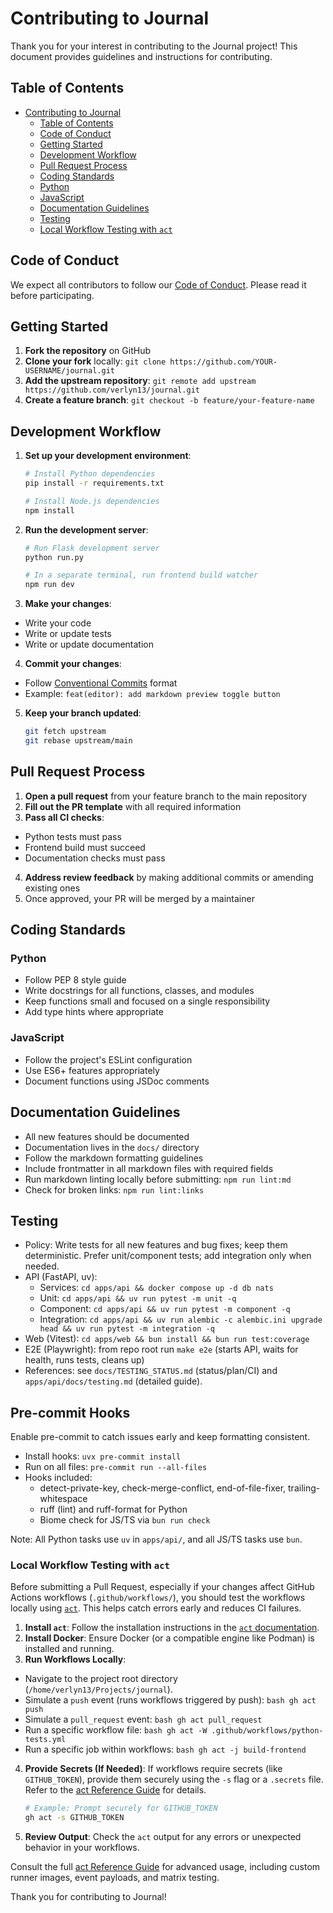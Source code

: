 # Contributing to Journal

Thank you for your interest in contributing to the Journal project! This document provides guidelines and instructions for contributing.

## Table of Contents

- [Contributing to Journal](#contributing-to-journal)
  - [Table of Contents](#table-of-contents)
  - [Code of Conduct](#code-of-conduct)
  - [Getting Started](#getting-started)
  - [Development Workflow](#development-workflow)
  - [Pull Request Process](#pull-request-process)
  - [Coding Standards](#coding-standards)
  - [Python](#python)
  - [JavaScript](#javascript)
  - [Documentation Guidelines](#documentation-guidelines)
  - [Testing](#testing)
  - [Local Workflow Testing with `act`](#local-workflow-testing-with-act)

## Code of Conduct

We expect all contributors to follow our [Code of Conduct](CODE_OF_CONDUCT.md). Please read it before participating.

## Getting Started

1. **Fork the repository** on GitHub
2. **Clone your fork** locally: `git clone https://github.com/YOUR-USERNAME/journal.git`
3. **Add the upstream repository**: `git remote add upstream https://github.com/verlyn13/journal.git`
4. **Create a feature branch**: `git checkout -b feature/your-feature-name`

## Development Workflow

1. **Set up your development environment**:
   ```bash
   # Install Python dependencies
   pip install -r requirements.txt

   # Install Node.js dependencies
   npm install
   ```

2. **Run the development server**:
   ```bash
   # Run Flask development server
   python run.py

   # In a separate terminal, run frontend build watcher
   npm run dev
   ```

3. **Make your changes**:

- Write your code
- Write or update tests
- Write or update documentation

4. **Commit your changes**:

- Follow [Conventional Commits](https://www.conventionalcommits.org/) format
- Example: `feat(editor): add markdown preview toggle button`

5. **Keep your branch updated**:
   ```bash
   git fetch upstream
   git rebase upstream/main
   ```

## Pull Request Process

1. **Open a pull request** from your feature branch to the main repository
2. **Fill out the PR template** with all required information
3. **Pass all CI checks**:

- Python tests must pass
- Frontend build must succeed
- Documentation checks must pass

4. **Address review feedback** by making additional commits or amending existing ones
5. Once approved, your PR will be merged by a maintainer

## Coding Standards

### Python

- Follow PEP 8 style guide
- Write docstrings for all functions, classes, and modules
- Keep functions small and focused on a single responsibility
- Add type hints where appropriate

### JavaScript

- Follow the project's ESLint configuration
- Use ES6+ features appropriately
- Document functions using JSDoc comments

## Documentation Guidelines

- All new features should be documented
- Documentation lives in the `docs/` directory
- Follow the markdown formatting guidelines
- Include frontmatter in all markdown files with required fields
- Run markdown linting locally before submitting: `npm run lint:md`
- Check for broken links: `npm run lint:links`

## Testing

- Policy: Write tests for all new features and bug fixes; keep them deterministic. Prefer unit/component tests; add integration only when needed.
- API (FastAPI, uv):
  - Services: `cd apps/api && docker compose up -d db nats`
  - Unit: `cd apps/api && uv run pytest -m unit -q`
  - Component: `cd apps/api && uv run pytest -m component -q`
  - Integration: `cd apps/api && uv run alembic -c alembic.ini upgrade head && uv run pytest -m integration -q`
- Web (Vitest): `cd apps/web && bun install && bun run test:coverage`
- E2E (Playwright): from repo root run `make e2e` (starts API, waits for health, runs tests, cleans up)
- References: see `docs/TESTING_STATUS.md` (status/plan/CI) and `apps/api/docs/testing.md` (detailed guide).

## Pre-commit Hooks

Enable pre-commit to catch issues early and keep formatting consistent.

- Install hooks: `uvx pre-commit install`
- Run on all files: `pre-commit run --all-files`
- Hooks included:
  - detect-private-key, check-merge-conflict, end-of-file-fixer, trailing-whitespace
  - ruff (lint) and ruff-format for Python
  - Biome check for JS/TS via `bun run check`

Note: All Python tasks use `uv` in `apps/api/`, and all JS/TS tasks use `bun`.

### Local Workflow Testing with `act`

Before submitting a Pull Request, especially if your changes affect GitHub Actions workflows (`.github/workflows/`), you should test the workflows locally using [`act`](https://github.com/nektos/act). This helps catch errors early and reduces CI failures.

1. **Install `act`**: Follow the installation instructions in the [`act` documentation](https://github.com/nektos/act#installation).
2. **Install Docker**: Ensure Docker (or a compatible engine like Podman) is installed and running.
3. **Run Workflows Locally**:

- Navigate to the project root directory (`/home/verlyn13/Projects/journal`).
- Simulate a `push` event (runs workflows triggered by push):
  `bash
      gh act push
      `
- Simulate a `pull_request` event:
  `bash
      gh act pull_request
      `
- Run a specific workflow file:
  `bash
      gh act -W .github/workflows/python-tests.yml
      `
- Run a specific job within workflows:
  `bash
      gh act -j build-frontend
      `

4. **Provide Secrets (If Needed)**: If workflows require secrets (like `GITHUB_TOKEN`), provide them securely using the `-s` flag or a `.secrets` file. Refer to the [act Reference Guide](docs/guides/act-reference.md) for details.
   ```bash
   # Example: Prompt securely for GITHUB_TOKEN
   gh act -s GITHUB_TOKEN
   ```
5. **Review Output**: Check the `act` output for any errors or unexpected behavior in your workflows.

Consult the full [act Reference Guide](docs/guides/act-reference.md) for advanced usage, including custom runner images, event payloads, and matrix testing.

Thank you for contributing to Journal!
